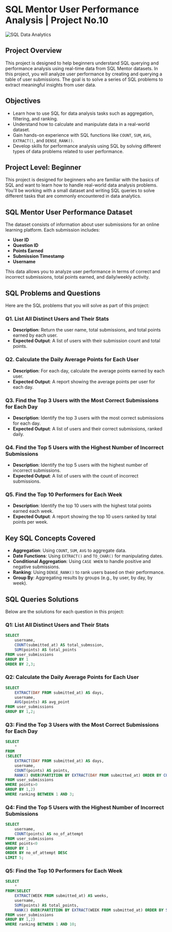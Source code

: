 # SQL Mentor User Performance Analysis | Project No.10

![SQL Data Analytics](https://github.com/najirh/sql-project-10---sql-mentor-datasets/blob/main/Unknown-5.jpg)

## Project Overview

This project is designed to help beginners understand SQL querying and performance analysis using real-time data from SQL Mentor datasets. In this project, you will analyze user performance by creating and querying a table of user submissions. The goal is to solve a series of SQL problems to extract meaningful insights from user data.

## Objectives

- Learn how to use SQL for data analysis tasks such as aggregation, filtering, and ranking.
- Understand how to calculate and manipulate data in a real-world dataset.
- Gain hands-on experience with SQL functions like `COUNT`, `SUM`, `AVG`, `EXTRACT()`, and `DENSE_RANK()`.
- Develop skills for performance analysis using SQL by solving different types of data problems related to user performance.

## Project Level: Beginner

This project is designed for beginners who are familiar with the basics of SQL and want to learn how to handle real-world data analysis problems. You'll be working with a small dataset and writing SQL queries to solve different tasks that are commonly encountered in data analytics.

## SQL Mentor User Performance Dataset

The dataset consists of information about user submissions for an online learning platform. Each submission includes:
- **User ID**
- **Question ID**
- **Points Earned**
- **Submission Timestamp**
- **Username**

This data allows you to analyze user performance in terms of correct and incorrect submissions, total points earned, and daily/weekly activity.

## SQL Problems and Questions

Here are the SQL problems that you will solve as part of this project:

### Q1. List All Distinct Users and Their Stats
- **Description**: Return the user name, total submissions, and total points earned by each user.
- **Expected Output**: A list of users with their submission count and total points.

### Q2. Calculate the Daily Average Points for Each User
- **Description**: For each day, calculate the average points earned by each user.
- **Expected Output**: A report showing the average points per user for each day.

### Q3. Find the Top 3 Users with the Most Correct Submissions for Each Day
- **Description**: Identify the top 3 users with the most correct submissions for each day.
- **Expected Output**: A list of users and their correct submissions, ranked daily.

### Q4. Find the Top 5 Users with the Highest Number of Incorrect Submissions
- **Description**: Identify the top 5 users with the highest number of incorrect submissions.
- **Expected Output**: A list of users with the count of incorrect submissions.

### Q5. Find the Top 10 Performers for Each Week
- **Description**: Identify the top 10 users with the highest total points earned each week.
- **Expected Output**: A report showing the top 10 users ranked by total points per week.

## Key SQL Concepts Covered

- **Aggregation**: Using `COUNT`, `SUM`, `AVG` to aggregate data.
- **Date Functions**: Using `EXTRACT()` and `TO_CHAR()` for manipulating dates.
- **Conditional Aggregation**: Using `CASE WHEN` to handle positive and negative submissions.
- **Ranking**: Using `DENSE_RANK()` to rank users based on their performance.
- **Group By**: Aggregating results by groups (e.g., by user, by day, by week).

## SQL Queries Solutions

Below are the solutions for each question in this project:

### Q1: List All Distinct Users and Their Stats
```sql
SELECT
	username,
	COUNT(submitted_at) AS total_submssion,
	SUM(points) AS total_points
FROM user_submissions
GROUP BY 1
ORDER BY 2,3;
```

### Q2: Calculate the Daily Average Points for Each User
```sql
SELECT
	EXTRACT(DAY FROM submitted_at) AS days,
	username,
	AVG(points) AS avg_point
FROM user_submissions
GROUP BY 1,2;
```

### Q3: Find the Top 3 Users with the Most Correct Submissions for Each Day
```sql
SELECT
	*
FROM
(SELECT
	EXTRACT(DAY FROM submitted_at) AS days,
	username,
	COUNT(points) AS points,
	RANK() OVER(PARTITION BY EXTRACT(DAY FROM submitted_at) ORDER BY COUNT(points) DESC) AS ranking
FROM user_submissions
WHERE points>0
GROUP BY 1,2)
WHERE ranking BETWEEN 1 AND 3;
```

### Q4: Find the Top 5 Users with the Highest Number of Incorrect Submissions
```sql
SELECT
	username,
	COUNT(points) AS no_of_attempt
FROM user_submissions
WHERE points<0
GROUP BY 1
ORDER BY no_of_attempt DESC
LIMIT 5;
```

### Q5: Find the Top 10 Performers for Each Week
```sql
SELECT
	*
FROM(SELECT
	EXTRACT(WEEK FROM submitted_at) AS weeks,
	username,
	SUM(points) AS total_points,
	RANK() OVER(PARTITION BY EXTRACT(WEEK FROM submitted_at) ORDER BY SUM(points) DESC) AS ranking
FROM user_submissions
GROUP BY 1,2)
WHERE ranking BETWEEN 1 AND 10;
```
